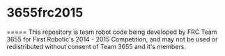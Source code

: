 # 3655frc2015
=====
This repository is team robot code being developed by FRC Team 3655 for First Robotic's 2014 - 2015 Competition, and may not be used or redistributed without consent of Team 3655 and it's members.
